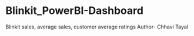 # Blinkit_PowerBI-Dashboard
Blinkit sales, average sales, customer average ratings
Author- Chhavi Tayal
